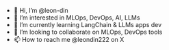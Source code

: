 - 👋 Hi, I’m @leon-din
- 👀 I’m interested in MLOps, DevOps, AI, LLMs
- 🌱 I’m currently learning LangChain & LLMs apps dev
- 💞️ I’m looking to collaborate on MLOps, DevOps tools
- 📫 How to reach me @leondin222 on X
